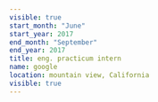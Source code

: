```yaml
---
visible: true
start_month: "June"
start_year: 2017
end_month: "September"
end_year: 2017
title: eng. practicum intern
name: google
location: mountain view, California
visible: true
---
```

